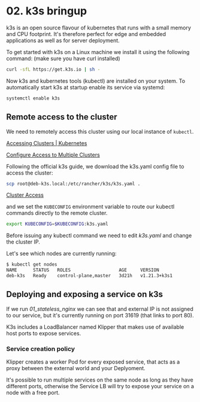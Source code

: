 # 02. k3s bringup

k3s is an open source flavour of kubernetes that runs with a small memory and CPU footprint.
It's therefore perfect for edge and embedded applications as well as for server deployment.

To get started with k3s on a Linux machine we install it using the following command:
(make sure you have curl installed)

```bash
curl -sfL https://get.k3s.io | sh -
```

Now k3s and kubernetes tools (kubectl) are installed on your system. To automatically start
k3s at startup enable its service via systemd:

```bash
systemctl enable k3s
```

## Remote access to the cluster

We need to remotely access this cluster using our local instance of `kubectl`.

[Accessing Clusters | Kubernetes](https://kubernetes.io/docs/tasks/access-application-cluster/access-cluster/)

[Configure Access to Multiple Clusters](https://kubernetes.io/docs/tasks/access-application-cluster/configure-access-multiple-clusters/)

Following the official k3s guide, we download the k3s.yaml config file to access the cluster:

```bash
scp root@deb-k3s.local:/etc/rancher/k3s/k3s.yaml .
```

[Cluster Access](https://rancher.com/docs/k3s/latest/en/cluster-access/)

and we set the `KUBECONFIG` environment variable to route our kubectl commands directly to the remote cluster.

```bash
export KUBECONFIG=$KUBECONFIG:k3s.yaml
```

Before issuing any kubectl command we need to edit _k3s.yaml_ and change the cluster IP.

Let's see which nodes are currently running:

```bash
$ kubectl get nodes
NAME      STATUS   ROLES                  AGE     VERSION
deb-k3s   Ready    control-plane,master   3d21h   v1.21.3+k3s1
```

## Deploying and exposing a service on k3s

If we run *01_stateless_nginx* we can see that and external IP is not assigned to our service,
but it's currently running on port 31619 (that links to port 80).

K3s includes a LoadBalancer named Klipper that makes use of available host ports to expose services.

### Service creation policy

Klipper creates a worker Pod for every exposed service, that acts as a proxy between the external world
and your Deplyoment.

It's possible to run multiple services on the same node as long as they have different ports, otherwise
the Service LB will try to expose your service on a node with a free port.
